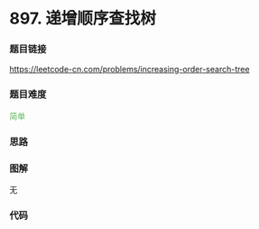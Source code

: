 # 897. 递增顺序查找树

### 题目链接

https://leetcode-cn.com/problems/increasing-order-search-tree

### 题目难度

<font color=#5CB85C>简单</font>

### 思路



### 图解

无

### 代码

```python
```